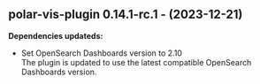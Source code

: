 ## polar-vis-plugin 0.14.1-rc.1 - (2023-12-21)

**Dependencies updateds:**

 * Set OpenSearch Dashboards version to 2.10\
   The plugin is updated to use the latest compatible OpenSearch
   Dashboards version.

